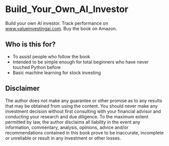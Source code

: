 # Build_Your_Own_AI_Investor
Build your own AI investor. Track performance on www.valueinvestingai.com. Buy the book on Amazon. 

## Who is this for?
* To assist people who follow the book
* Intended to be simple enough for total beginners who have never touched Python before
* Basic machine learning for stock investing

## Disclaimer
The author does not make any guarantee or other promise as to any results that may be obtained from using the content. You should never make any investment decision without first consulting with your financial advisor and conducting your research and due diligence. To the maximum extent permitted by law, the author disclaims all liability in the event any information, commentary, analysis, opinions, advice and/or recommendations contained in this book prove to be inaccurate, incomplete or unreliable or result in any investment or other losses.
